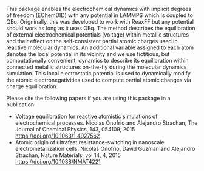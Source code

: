 This package enables the electrochemical dynamics with implicit degrees of freedom (EChemDID) with any potential in LAMMPS which is coupled to QEq.
Origninally, this was developed to work with ReaxFF but any potential should work as long as it uses QEq.
The method describes the equilibration of external electrochemical potentials (voltage) within metallic structures and their effect on the self-consistent partial atomic charges used in reactive molecular dynamics. 
An additional variable assigned to each atom denotes the local potential in its vicinity and we use fictitious, but computationally convenient, dynamics to describe its equilibration within connected metallic structures on-the-fly during the molecular dynamics simulation. 
This local electrostatic potential is used to dynamically modify the atomic electronegativities used to compute partial atomic changes via charge equilibration. 

Please cite the following papers if you are using this package in a publication:
- Voltage equilibration for reactive atomistic simulations of electrochemical processes. Nicolas Onofrio and Alejandro Strachan, The Journal of Chemical Physics, 143, 054109, 2015 https://doi.org/10.1063/1.4927562
- Atomic origin of ultrafast resistance-switching in nanoscale electrometallization cells. Nicolas Onofrio, David Guzman and Alejandro Strachan, Nature Materials, vol 14, 4, 2015 https://doi.org/10.1038/NMAT4221
